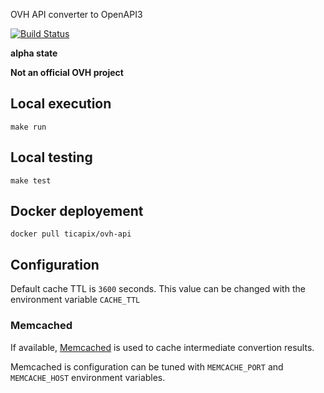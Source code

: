 OVH API converter to OpenAPI3

[![Build Status](https://travis-ci.org/ticapix/ovh-api.svg?branch=master)](https://travis-ci.org/ticapix/ovh-api)

**alpha state**

**Not an official OVH project**

## Local execution

```shell
make run
```

## Local testing

```shell
make test
```

## Docker deployement

```shell
docker pull ticapix/ovh-api
```

## Configuration

Default cache TTL is `3600` seconds. This value can be changed with the environment variable `CACHE_TTL`

### Memcached

If available, [Memcached](https://memcached.org/) is used to cache intermediate convertion results.

Memcached is configuration can be tuned with `MEMCACHE_PORT` and `MEMCACHE_HOST` environment variables.

